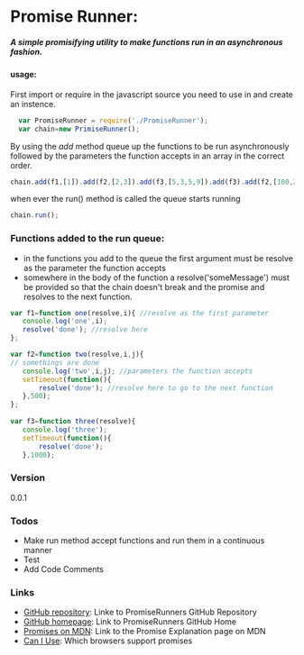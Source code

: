 # Promise Runner:
##### A simple promisifying utility to make functions run in an asynchronous fashion.

#### usage: 
 First import or require in the javascript source you need to use in and create an instence.
 ```js
   var PromiseRunner = require('./PromiseRunner');
   var chain=new PrimiseRunner();
 ``` 
 By using the _add_ method queue up the functions to be run asynchronously followed by the parameters the function accepts in an array in the correct order. 
```js
chain.add(f1,[1]).add(f2,[2,3]).add(f3,[5,3,5,9]).add(f3).add(f2,[100,200]).add(f5);
```
 when ever the run() method is called the queue starts running
```js
chain.run();
```
### Functions added to the run queue:
 - in the functions you add to the queue the first argument must be resolve as the parameter the function accepts
 - somewhere in the body of the function a resolve('someMessage') must be provided so that the chain doesn't break and the promise and resolves to the next function.
 ```js
var f1=function one(resolve,i){ //resolve as the first parameter
    console.log('one',i);
    resolve('done'); //resolve here
};

var f2=function two(resolve,i,j){
// somethings are done
    console.log('two',i,j); //parameters the function accepts
    setTimeout(function(){
	    resolve('done'); //resolve here to go to the next function
    },500);
};
		 
var f3=function three(resolve){
    console.log('three');
    setTimeout(function(){
	    resolve('done');
    },1000);

```

### Version
0.0.1

### Todos
 - Make run method accept functions and run them in a continuous manner
 - Test
 - Add Code Comments
 
### Links
- [GitHub repository](https://github.com/pharzan/promiseRunner/): Linke to PromiseRunners GitHub Repository
- [GitHub homepage](http://pharzan.github.io/promiseRunner/): Link to PromiseRunners GitHub Home
- [Promises on MDN](https://developer.mozilla.org/en-US/docs/Web/JavaScript/Reference/Global_Objects/Promise): Link to the Promise Explanation page on MDN
- [Can I Use](http://caniuse.com/#search=Promise): Which browsers support promises 
